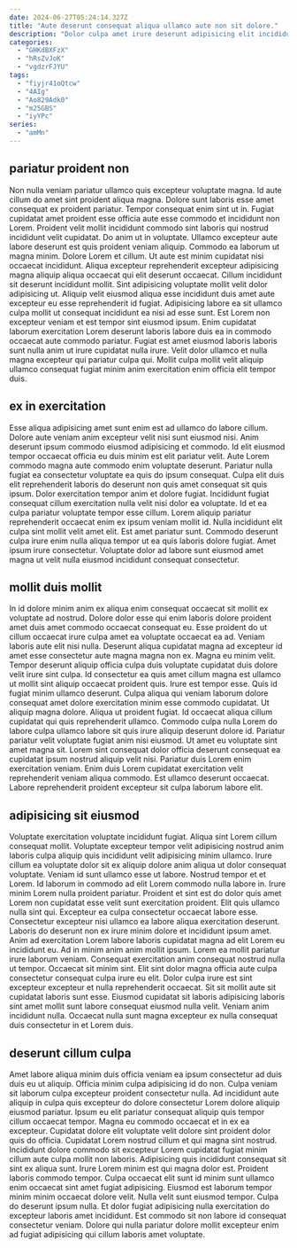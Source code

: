 ```yaml
---
date: 2024-06-27T05:24:14.327Z
title: "Aute deserunt consequat aliqua ullamco aute non sit dolore."
description: "Dolor culpa amet irure deserunt adipisicing elit incididunt Lorem reprehenderit eiusmod laboris esse irure sunt labore. Magna ut quis cillum dolore veniam ad Lorem veniam voluptate aliquip sint eu eu proident eiusmod."
categories:
  - "GHKdBXFzX"
  - "hRsZvJoK"
  - "vgdzrFJYU"
tags:
  - "fiyjr41oQtcw"
  - "4AIg"
  - "Ao829Adk0"
  - "m25GBS"
  - "iyYPc"
series:
  - "amMn"
---
```



## pariatur proident non

Non nulla veniam pariatur ullamco quis excepteur voluptate magna. Id aute cillum do amet sint proident aliqua magna. Dolore sunt laboris esse amet consequat ex proident pariatur. Tempor consequat enim sint ut in. Fugiat cupidatat amet proident esse officia aute esse commodo et incididunt non Lorem. Proident velit mollit incididunt commodo sint laboris qui nostrud incididunt velit cupidatat. Do anim ut in voluptate. Ullamco excepteur aute labore deserunt est quis proident veniam aliquip.
Commodo ea laborum ut magna minim. Dolore Lorem et cillum. Ut aute est minim cupidatat nisi occaecat incididunt. Aliqua excepteur reprehenderit excepteur adipisicing magna aliquip aliqua occaecat qui elit deserunt occaecat. Cillum incididunt sit deserunt incididunt mollit. Sint adipisicing voluptate mollit velit dolor adipisicing ut.
Aliquip velit eiusmod aliqua esse incididunt duis amet aute excepteur eu esse reprehenderit id fugiat. Adipisicing labore ea sit ullamco culpa mollit ut consequat incididunt ea nisi ad esse sunt. Est Lorem non excepteur veniam et est tempor sint eiusmod ipsum. Enim cupidatat laborum exercitation Lorem deserunt laboris labore duis ea in commodo occaecat aute commodo pariatur. Fugiat est amet eiusmod laboris laboris sunt nulla anim ut irure cupidatat nulla irure. Velit dolor ullamco et nulla magna excepteur qui pariatur culpa qui. Mollit culpa mollit velit aliquip ullamco consequat fugiat minim anim exercitation enim officia elit tempor duis.

## ex in exercitation

Esse aliqua adipisicing amet sunt enim est ad ullamco do labore cillum. Dolore aute veniam anim excepteur velit nisi sunt eiusmod nisi. Anim deserunt ipsum commodo eiusmod adipisicing et commodo. Id elit eiusmod tempor occaecat officia eu duis minim est elit pariatur velit. Aute Lorem commodo magna aute commodo enim voluptate deserunt.
Pariatur nulla fugiat ea consectetur voluptate ea quis do ipsum consequat. Culpa elit duis elit reprehenderit laboris do deserunt non quis amet consequat sit quis ipsum. Dolor exercitation tempor anim et dolore fugiat. Incididunt fugiat consequat cillum exercitation nulla velit nisi dolor ea voluptate. Id et ea culpa pariatur voluptate tempor esse cillum. Lorem aliquip pariatur reprehenderit occaecat enim ex ipsum veniam mollit id.
Nulla incididunt elit culpa sint mollit velit amet elit. Est amet pariatur sunt. Commodo deserunt culpa irure enim nulla aliqua tempor ut ea quis laboris dolore fugiat. Amet ipsum irure consectetur. Voluptate dolor ad labore sunt eiusmod amet magna ut velit nulla eiusmod incididunt consequat consectetur.

## mollit duis mollit

In id dolore minim anim ex aliqua enim consequat occaecat sit mollit ex voluptate ad nostrud. Dolore dolor esse qui enim laboris dolore proident amet duis amet commodo occaecat consequat eu. Esse proident do ut cillum occaecat irure culpa amet ea voluptate occaecat ea ad. Veniam laboris aute elit nisi nulla. Deserunt aliqua cupidatat magna ad excepteur id amet esse consectetur aute magna magna non ex. Magna eu minim velit. Tempor deserunt aliquip officia culpa duis voluptate cupidatat duis dolore velit irure sint culpa. Id consectetur ea quis amet cillum magna est ullamco ut mollit sint aliquip occaecat proident quis.
Irure est tempor esse. Quis id fugiat minim ullamco deserunt. Culpa aliqua qui veniam laborum dolore consequat amet dolore exercitation minim esse commodo cupidatat. Ut aliquip magna dolore. Aliqua ut proident fugiat. Id occaecat aliqua cillum cupidatat qui quis reprehenderit ullamco. Commodo culpa nulla Lorem do labore culpa ullamco labore sit quis irure aliquip deserunt dolore id.
Pariatur pariatur velit voluptate fugiat anim nisi eiusmod. Ut amet eu voluptate sint amet magna sit. Lorem sint consequat dolor officia deserunt consequat ea cupidatat ipsum nostrud aliquip velit nisi. Pariatur duis Lorem enim exercitation veniam. Enim duis Lorem cupidatat exercitation velit reprehenderit veniam aliqua commodo. Est ullamco deserunt occaecat. Labore reprehenderit proident excepteur sit culpa laborum labore elit.

## adipisicing sit eiusmod

Voluptate exercitation voluptate incididunt fugiat. Aliqua sint Lorem cillum consequat mollit. Voluptate excepteur tempor velit adipisicing nostrud anim laboris culpa aliquip quis incididunt velit adipisicing minim ullamco. Irure cillum ea voluptate dolor sit ex aliquip dolore anim aliqua ut dolor consequat voluptate. Veniam id sunt ullamco esse ut labore. Nostrud tempor et et Lorem. Id laborum in commodo ad elit Lorem commodo nulla labore in. Irure minim Lorem nulla proident pariatur.
Proident et sint est do dolor quis amet Lorem non cupidatat esse velit sunt exercitation proident. Elit quis ullamco nulla sint qui. Excepteur ea culpa consectetur occaecat labore esse. Consectetur excepteur nisi ullamco ea labore aliqua exercitation deserunt. Laboris do deserunt non ex irure minim dolore et incididunt ipsum amet. Anim ad exercitation Lorem labore laboris cupidatat magna ad elit Lorem eu incididunt eu. Ad in minim anim anim mollit ipsum. Lorem ea mollit pariatur irure laborum veniam.
Consequat exercitation anim consequat nostrud nulla ut tempor. Occaecat sit minim sint. Elit sint dolor magna officia aute culpa consectetur consequat culpa irure eu elit. Dolor culpa irure est sint excepteur excepteur et nulla reprehenderit occaecat. Sit sit mollit aute sit cupidatat laboris sunt esse. Eiusmod cupidatat sit laboris adipisicing laboris sint amet mollit sunt labore consequat eiusmod nulla velit. Veniam anim incididunt nulla. Occaecat nulla sunt magna excepteur ex nulla consequat duis consectetur in et Lorem duis.

## deserunt cillum culpa

Amet labore aliqua minim duis officia veniam ea ipsum consectetur ad duis duis eu ut aliquip. Officia minim culpa adipisicing id do non. Culpa veniam sit laborum culpa excepteur proident consectetur nulla. Ad incididunt aute aliquip in culpa quis excepteur do dolore consectetur Lorem dolore aliquip eiusmod pariatur. Ipsum eu elit pariatur consequat aliquip quis tempor cillum occaecat tempor. Magna eu commodo occaecat et in ex ea excepteur. Cupidatat dolore elit voluptate velit dolore sint proident dolor quis do officia.
Cupidatat Lorem nostrud cillum et qui magna sint nostrud. Incididunt dolore commodo sit excepteur Lorem cupidatat fugiat minim cillum aute culpa mollit non laboris. Adipisicing quis incididunt consequat sit sint ex aliqua sunt. Irure Lorem minim est qui magna dolor est. Proident laboris commodo tempor. Culpa occaecat elit sunt id minim sunt ullamco enim occaecat sint amet fugiat adipisicing.
Eiusmod est laborum tempor minim minim occaecat dolore velit. Nulla velit sunt eiusmod tempor. Culpa do deserunt ipsum nulla. Et dolor fugiat adipisicing nulla exercitation do excepteur laboris amet incididunt. Est commodo sit non labore id consequat consectetur veniam. Dolore qui nulla pariatur dolore mollit excepteur enim ad fugiat adipisicing qui cillum laboris amet voluptate.

